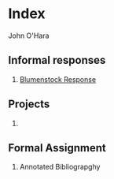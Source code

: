 # Index 

John O'Hara

## Informal responses 

1. [Blumenstock Response](https://github.com/jpohara12/workshop/blob/master/blumenstock.md)

## Projects

1.

## Formal Assignment

1. Annotated Bibliograpghy 

